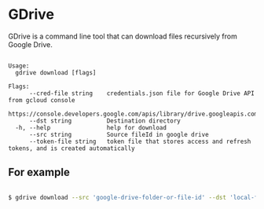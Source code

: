 # GDrive

GDrive is a command line tool that can download files recursively from Google Drive.

```

Usage:
  gdrive download [flags]

Flags:
      --cred-file string    credentials.json file for Google Drive API from gcloud console
                            https://console.developers.google.com/apis/library/drive.googleapis.com
      --dst string          Destination directory
  -h, --help                help for download
      --src string          Source fileId in google drive
      --token-file string   token file that stores access and refresh tokens, and is created automatically

```

## For example
```bash

$ gdrive download --src 'google-drive-folder-or-file-id' --dst 'local-folder-path'

```
